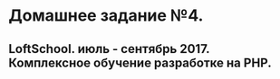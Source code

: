 # Домашнее задание №4.
## LoftSchool. июль - сентябрь 2017. Комплексное обучение разработке на PHP. 
